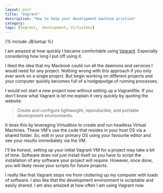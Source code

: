 ```yaml
---
layout: post
title: "Vagrant"
description: "How to keep your development machine pristine"
category: 
tags: [Vagrant,  development, Virtualbox]
---
```

{% include JB/setup %}

I am amazed at how quickly I became comfortable using [Vagrant](http://vagrantup.com/). Especially
considering how long I put off using it. 

I liked the idea that my Macbook could run all the daemons and services I would need for any project. Nothing wrong with this approach if you only ever work on a single project. 
But begin working on different projects and your computer quickly becomes full of a hodgepodge of running processes.

<!--more-->

I would not start a new project now without setting up a Vagrantfile. If you don't know what Vagrant is let me explain it very quickly by quoting the website:

> Create and configure lightweight, reproducible, and portable development environments.

It does this by leveraging Virtualbox to create and run headless Virtual Machines. These VM's use the code that resides in your host OS via a shared folder. 
So, edit in your primary OS using your favourite editor and see your results immediately via the VM.

I'll be honest, setting up your initial Vagrant VM for a project may take a bit of time. Software does not just install itself so you have to script the installation of any software your project will require. However, once done, you will likely reuse your scripts for future projects.

I really like that Vagrant stops me from cluttering up my computer with loads of software. I also like that the development environment is scriptable and easily shared. I am also amazed at how often I am using Vagrant now.